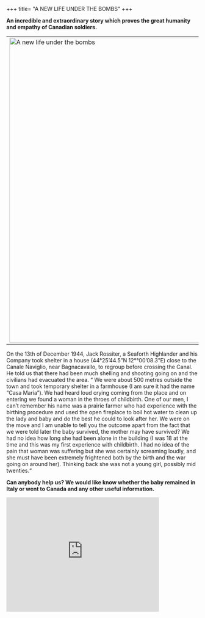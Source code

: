 +++
title= "A NEW LIFE UNDER THE BOMBS"
+++

**An incredible and extraordinary story which proves the great humanity and empathy of Canadian soldiers.**

<table>
<tr>
<td >
<a href="/images/files/Newlife.jpg" target=_blank>
<img src="/images/files/Newlife.jpg" title="A new life under the bombs" width="700" height="800">
</a>
</td>

</tr>
</table>
On the 13th of December 1944, Jack Rossiter, a Seaforth Highlander and his Company took shelter in a house (44°25’44.5”N  12°°00’08.3”E) close to the Canale Naviglio, near Bagnacavallo, to regroup before crossing the Canal.
He told us that there had been much shelling and shooting going on and the civilians had evacuated the area.
“ We were about 500 metres outside the town and took temporary shelter in a farmhouse (I am sure it had the name “Casa Maria”). We had heard loud crying coming from the place and on entering we found a woman in the throes of childbirth. One of our men, I can’t remember his name was a prairie farmer who had experience with the birthing procedure and used the open fireplace to boil hot water to clean up the lady and baby and do the best he could to look after her. We were on the move and I am unable to tell you the outcome apart from the fact that we were told later the baby survived, the mother may have survived? We had no idea how long she had been alone in the building (I was 18 at the time and this was my first experience with childbirth. I had no idea of the pain that woman was suffering but she was certainly screaming loudly, and she must have been extremely frightened both by the birth and the war going on around her). Thinking back she was not a young girl, possibly mid twenties.“


**Can anybody help us? We would like know whether the baby remained in Italy or went to Canada and any other useful information.**


<iframe src="https://www.google.com/maps/embed?pb=!1m18!1m12!1m3!1d2849.201001301105!2d12.000131315851274!3d44.42903897910228!2m3!1f0!2f0!3f0!3m2!1i1024!2i768!4f13.1!3m3!1m2!1s0x0%3A0x0!2zNDTCsDI1JzQ0LjUiTiAxMsKwMDAnMDguMyJF!5e0!3m2!1sit!2sit!4v1480196488690" width="400" height="300" frameborder="0" style="border:0" allowfullscreen></iframe>

